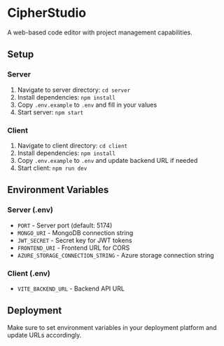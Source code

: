 # CipherStudio

A web-based code editor with project management capabilities.

## Setup

### Server
1. Navigate to server directory: `cd server`
2. Install dependencies: `npm install`
3. Copy `.env.example` to `.env` and fill in your values
4. Start server: `npm start`

### Client
1. Navigate to client directory: `cd client`
2. Install dependencies: `npm install`
3. Copy `.env.example` to `.env` and update backend URL if needed
4. Start client: `npm run dev`

## Environment Variables

### Server (.env)
- `PORT` - Server port (default: 5174)
- `MONGO_URI` - MongoDB connection string
- `JWT_SECRET` - Secret key for JWT tokens
- `FRONTEND_URI` - Frontend URL for CORS
- `AZURE_STORAGE_CONNECTION_STRING` - Azure storage connection string

### Client (.env)
- `VITE_BACKEND_URL` - Backend API URL

## Deployment

Make sure to set environment variables in your deployment platform and update URLs accordingly.
